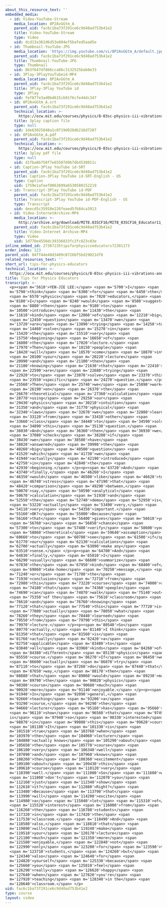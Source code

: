 ```yaml
---
about_this_resource_text: ''
embedded_media:
  - id: Video-YouTube-Stream
    media_location: 8P2AvGGtm_A
    parent_uid: fac6c1ba73f291ce6c9d40ad753b41e2
    title: Video-YouTube-Stream
    type: Video
    uid: dcd13a362d6d53e804ef5bafed5aad5e
  - id: Thumbnail-YouTube-JPG
    media_location: 'https://img.youtube.com/vi/8P2AvGGtm_A/default.jpg'
    parent_uid: fac6c1ba73f291ce6c9d40ad753b41e2
    title: Thumbnail-YouTube-JPG
    type: Thumbnail
    uid: 8b3f647df866cca86c3132525bab0e33
  - id: 3Play-3PlayYouTubeid-MP4
    media_location: 8P2AvGGtm_A
    parent_uid: fac6c1ba73f291ce6c9d40ad753b41e2
    title: 3Play-3Play YouTube id
    type: 3Play
    uid: fef877e3ad0bd615cb91f6cfe44dc347
  - id: 8P2AvGGtm_A.srt
    parent_uid: fac6c1ba73f291ce6c9d40ad753b41e2
    technical_location: >-
      https://ocw.mit.edu/courses/physics/8-03sc-physics-iii-vibrations-and-waves-fall-2016/instructor-insights/tips-for-physics-educators/8P2AvGGtm_A.srt
    title: 3play caption file
    type: null
    uid: 1de63025848a1c0719d028db216d7207
  - id: 8P2AvGGtm_A.pdf
    parent_uid: fac6c1ba73f291ce6c9d40ad753b41e2
    technical_location: >-
      https://ocw.mit.edu/courses/physics/8-03sc-physics-iii-vibrations-and-waves-fall-2016/instructor-insights/tips-for-physics-educators/8P2AvGGtm_A.pdf
    title: 3play pdf file
    type: null
    uid: d1fba8b750f7e65507d9b7db4538011c
  - id: Caption-3Play YouTube id-SRT
    parent_uid: fac6c1ba73f291ce6c9d40ad753b41e2
    title: Caption-3Play YouTube id-SRT-English - US
    type: Caption
    uid: 1759e1afeef0062699a6530580152219
  - id: Transcript-3Play YouTube id-PDF
    parent_uid: fac6c1ba73f291ce6c9d40ad753b41e2
    title: Transcript-3Play YouTube id-PDF-English - US
    type: Transcript
    uid: 4eecd5c35910e226feaed5fb84ca3913
  - id: Video-InternetArchive-MP4
    media_location: >-
      http://archive.org/download/MIT8.03SCF16/MIT8_03SCF16_Educator11_Tips_for_Physics_Educators_300k.mp4
    parent_uid: fac6c1ba73f291ce6c9d40ad753b41e2
    title: Video-Internet Archive-MP4
    type: Video
    uid: 1d770e4556dc39336833fc2fc823c03e
inline_embed_id: 27367235tipsforphysicseducators72301173
order_index: 123
parent_uid: 04ff44e40d3409c8726bf5bd29021df8
related_resources_text: ''
short_url: tips-for-physics-educators
technical_location: >-
  https://ocw.mit.edu/courses/physics/8-03sc-physics-iii-vibrations-and-waves-fall-2016/instructor-insights/tips-for-physics-educators
title: Tips for Physics Educators
transcript: >-
  <p><span m='5610'>YEN-JIE LEE:</span> <span m='5700'>I</span> <span
  m='5790'>think</span> <span m='6300'>for</span> <span m='6450'>the</span>
  <span m='6570'>physics</span> <span m='7020'>educators,</span> <span
  m='8180'>I</span> <span m='8240'>would</span> <span m='8580'>suggest</span>
  <span m='8880'>then</span> <span m='9180'>to</span> <span
  m='10500'>introduce</span> <span m='11430'>the</span> <span
  m='11610'>kind</span> <span m='12060'>of</span> <span m='12210'>big</span>
  <span m='12450'>question</span> <span m='13470'>we</span> <span
  m='13720'>are</span> <span m='13890'>trying</span> <span m='14250'>to</span>
  <span m='14460'>solve</span> <span m='15270'>in</span> <span
  m='15420'>the</span> <span m='15510'>very</span> <span
  m='15750'>beginning</span> <span m='16650'>of</span> <span
  m='16800'>the</span> <span m='17020'>lecture.</span> <span
  m='17970'>Then</span> <span m='18150'>people</span> <span
  m='18420'>will</span> <span m='18570'>come</span> <span m='18870'>into</span>
  <span m='20100'>your</span> <span m='20220'>lecture</span> <span
  m='20990'>and</span> <span m='21100'>then</span> <span
  m='21180'>knowing</span> <span m='21630'>that</span> <span m='22410'>we</span>
  <span m='22590'>are</span> <span m='22680'>trying</span> <span
  m='22920'>to</span> <span m='23070'>solve</span> <span m='23370'>this</span>
  <span m='23550'>specific</span> <span m='24270'>question.</span> </p><p><span
  m='25560'>Then</span> <span m='25740'>we</span> <span m='25890'>work</span>
  <span m='26190'>on</span> <span m='26370'>the</span> <span
  m='26670'>theoretical</span> <span m='27360'>calculation</span> <span
  m='28770'>using</span> <span m='29250'>our</span> <span
  m='29430'>physics</span> <span m='30210'>intuition</span> <span
  m='31350'>and</span> <span m='31770'>physical</span> <span
  m='32340'>laws</span> <span m='32670'>we</span> <span m='32880'>learned</span>
  <span m='33120'>from</span> <span m='33410'>other</span> <span
  m='33660'>class</span> <span m='34440'>to</span> <span m='34590'>solve</span>
  <span m='34890'>this</span> <span m='35130'>question.</span> <span
  m='36030'>And</span> <span m='36360'>then</span> <span m='36930'>we</span>
  <span m='37080'>check</span> <span m='38280'>if</span> <span
  m='38430'>we</span> <span m='38580'>have</span> <span
  m='38820'>answered</span> <span m='39990'>the</span> <span
  m='40260'>big</span> <span m='40500'>question</span> <span
  m='41520'>which</span> <span m='41730'>we</span> <span
  m='41940'>actually</span> <span m='42190'>introduced</span> <span
  m='42750'>in</span> <span m='42840'>the</span> <span
  m='42930'>beginning.</span> </p><p><span m='43720'>And</span> <span
  m='43740'>finally,</span> <span m='46260'>I</span> <span
  m='46350'>would</span> <span m='46500'>like</span> <span m='46620'>to</span>
  <span m='46740'>stress</span> <span m='47190'>that</span> <span
  m='48420'>comparison</span> <span m='49290'>between,</span> <span
  m='50070'>say,</span> <span m='50590'>analytical</span> <span
  m='50670'>calculation</span> <span m='51930'>and</span> <span
  m='52550'>the</span> <span m='52740'>demo</span> <span m='52950'>is</span>
  <span m='53220'>actually</span> <span m='53490'>very,</span> <span
  m='54110'>very</span> <span m='54350'>important.</span> <span
  m='55160'>OK?</span> <span m='55800'>Because</span> <span
  m='56160'>that</span> <span m='56400'>gives</span> <span m='56610'>you</span>
  <span m='56760'>a</span> <span m='56850'>chance</span> <span
  m='57300'>to</span> <span m='57480'>verify</span> <span m='58600'>your</span>
  <span m='58860'>theoretical</span> <span m='59640'>assumption</span> <span
  m='60660'>to</span> <span m='60780'>see</span> <span m='61500'>if</span> <span
  m='61770'>our</span> <span m='62130'>calculations</span> <span
  m='62700'>actually</span> <span m='63090'>make any</span> <span
  m='63510'>sense.</span> </p><p><span m='64780'>And</span> <span
  m='64830'>finally,</span> <span m='65810'>I</span> <span
  m='66290'>usually</span> <span m='66600'>summarize</span> <span
  m='67830'>the</span> <span m='67950'>kind</span> <span m='68400'>of</span>
  <span m='69860'>take-home</span> <span m='70250'>message,</span> <span
  m='71240'>or</span> <span m='71780'>the</span> <span
  m='71930'>conclusion</span> <span m='72710'>from</span> <span
  m='72980'>this</span> <span m='73220'>course</span> <span m='74000'>so</span>
  <span m='74180'>that</span> <span m='74360'>people</span> <span
  m='74690'>can</span> <span m='74870'>walk</span> <span m='75140'>out</span>
  <span m='75350'>of the</span> <span m='75610'>classroom</span> <span
  m='76610'>and</span> <span m='76760'>knowing</span> <span
  m='77120'>that</span> <span m='77540'>this</span> <span m='77720'>is</span>
  <span m='77800'>actually</span> <span m='78050'>what</span> <span
  m='78260'>they</span> <span m='78440'>learned</span> <span
  m='79550'>from</span> <span m='79790'>this</span> <span
  m='79970'>lecture.</span> </p><p><span m='80540'>So</span> <span
  m='80770'>actually,</span> <span m='81140'>I think</span> <span
  m='81350'>that</span> <span m='81560'>is</span> <span
  m='81760'>actually</span> <span m='82420'>a</span> <span
  m='82750'>applicable</span> <span m='83480'>to</span> <span
  m='83840'>all</span> <span m='83960'>kinds</span> <span m='84260'>of</span>
  <span m='84380'>different</span> <span m='85130'>physics</span> <span
  m='85550'>course.</span> <span m='86270'>If</span> <span m='86450'>we</span>
  <span m='86600'>actually</span> <span m='86870'>try</span> <span
  m='87110'>to</span> <span m='87260'>do</span> <span m='87440'>that</span>
  <span m='87650'>way,</span> <span m='88170'>then</span> <span
  m='88880'>that</span> <span m='89060'>would</span> <span m='89230'>make</span>
  <span m='89790'>the</span> <span m='90020'>physics</span> <span
  m='90380'>course</span> <span m='90680'>much</span> <span
  m='90920'>more</span> <span m='91140'>enjoyable.</span> </p><p><span
  m='91940'>In</span> <span m='92090'>general,</span> <span
  m='92660'>teaching</span> <span m='93200'>a</span> <span
  m='93290'>course,</span> <span m='94290'>the</span> <span
  m='94660'>lecturer</span> <span m='95160'>has</span> <span m='95660'>to</span>
  <span m='96110'>show</span> <span m='96560'>that</span> <span m='97490'>he
  is</span> <span m='97940'>so</span> <span m='98330'>interested</span> <span
  m='98870'>in</span> <span m='99080'>this</span> <span m='99620'>course.</span>
  <span m='101180'>It</span> <span m='101330'>is</span> <span
  m='101510'>true</span> <span m='103760'>when</span> <span
  m='103970'>the</span> <span m='104060'>lecturer</span> <span
  m='104880'>actually knows</span> <span m='105290'>about</span> <span
  m='105650'>the</span> <span m='105770'>course</span> <span
  m='106100'>very</span> <span m='106340'>well</span> <span
  m='107090'>and</span> <span m='107960'>knows</span> <span
  m='108260'>the</span> <span m='108360'>excitement</span> <span
  m='109100'>about</span> <span m='109430'>this</span> <span
  m='109610'>course</span> <span m='110120'>very</span> <span
  m='110390'>well.</span> <span m='111080'>So</span> <span m='111680'>why</span>
  <span m='111860'>don't</span> <span m='112070'>you</span> <span
  m='112160'>just</span> <span m='112340'>show</span> <span
  m='112610'>it?</span> <span m='112880'>Right?</span> <span
  m='113480'>Because</span> <span m='113790'>that</span> <span
  m='113990'>will</span> <span m='114200'>excite</span> <span
  m='114980'>a</span> <span m='115040'>lot</span> <span m='115310'>of</span>
  <span m='115520'>interest</span> <span m='116000'>from</span> <span
  m='116260'>the</span> <span m='116780'>students</span> <span
  m='117320'>in</span> <span m='117420'>the</span> <span
  m='117530'>classroom.</span> <span m='118490'>And</span> <span
  m='118580'>also,</span> <span m='118810'>that</span> <span
  m='119090'>will</span> <span m='119240'>make</span> <span
  m='119510'>your</span> <span m='120170'>lecture</span> <span
  m='121100'>much</span> <span m='121350'>more</span> <span
  m='121580'>enjoyable,</span> <span m='122840'>not</span> <span
  m='122990'>only</span> <span m='123200'>for</span> <span m='123590'>the</span>
  <span m='123710'>students,</span> <span m='124260'>but</span> <span
  m='124340'>also</span> <span m='124640'>for</span> <span
  m='124820'>yourself</span> <span m='125330'>because</span> <span
  m='125660'>you</span> <span m='125810'>feel</span> <span
  m='126290'>really</span> <span m='126620'>happy</span> <span
  m='127640'>when</span> <span m='127820'>you're</span> <span
  m='127920'>teaching</span> <span m='128340'>in the</span> <span
  m='128640'>classroom.</span> </p>
uid: fac6c1ba73f291ce6c9d40ad753b41e2
type: course
layout: video
---
```


